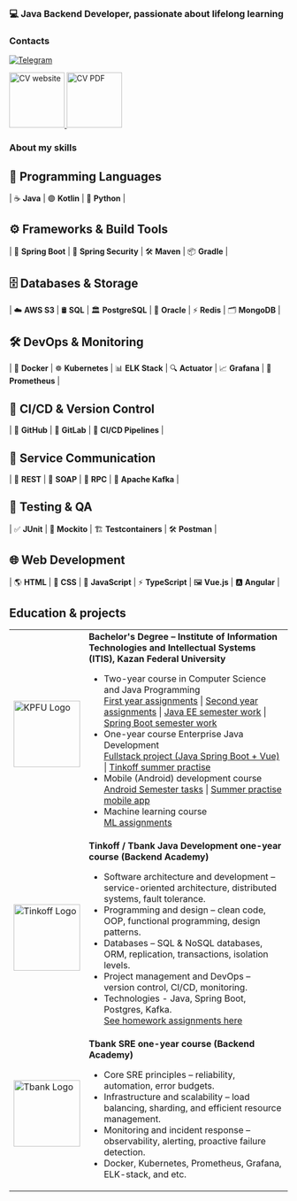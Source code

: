 ### 💻 Java Backend Developer, passionate about lifelong learning

### Contacts
[![Telegram](https://img.shields.io/badge/-Telegram-blue?logo=telegram)](https://t.me/lnsinxdx)

<a href="https://elizavetabelskaya.github.io/ElizavetaBelskaya/Elizaveta_cv.html">
    <img src="https://elizavetabelskaya.github.io/ElizavetaBelskaya/website.gif" alt="CV website" width="100">
</a>

<a href="https://elizavetabelskaya.github.io/ElizavetaBelskaya/Elizaveta_cv.pdf">
    <img src="https://elizavetabelskaya.github.io/ElizavetaBelskaya/cv.gif" alt="CV PDF" width="100">
</a>

###  About my skills

## 🎯 Programming Languages
| ☕ **Java** | 🟣 **Kotlin** | 🐍 **Python** |

## ⚙️ Frameworks & Build Tools
| 🌿 **Spring Boot** | 🔐 **Spring Security** | 🛠️ **Maven** | 📦 **Gradle** |

## 🗄️ Databases & Storage
| ☁️ **AWS S3** | 🛢️ **SQL** | 🏛️ **PostgreSQL** | 🏦 **Oracle** | ⚡ **Redis** | 🗂️ **MongoDB** |

## 🛠️ DevOps & Monitoring
| 🐳 **Docker** | ☸️ **Kubernetes** | 📊 **ELK Stack** | 🔍 **Actuator** | 📈 **Grafana** | 🔔 **Prometheus** |

## 🔗 CI/CD & Version Control
| 🐙 **GitHub** | 🦊 **GitLab** | 🔄 **CI/CD Pipelines** |

## 📡 Service Communication
| 🔌 **REST** | 🛁 **SOAP** | 🎯 **RPC** | 🚀 **Apache Kafka** |

## 🧪 Testing & QA
| ✅ **JUnit** | 🔄 **Mockito** | 🏗️ **Testcontainers** | 🛠️ **Postman** |

## 🌐 Web Development
| 🌎 **HTML** | 🎨 **CSS** | 📜 **JavaScript** | ⚡ **TypeScript** | 🖼️ **Vue.js** | 🅰️ **Angular** |

## Education & projects

<table>
  <tr>
    <td>
      <img src="https://elizavetabelskaya.github.io/ElizavetaBelskaya/kazan-university-logo.png" alt="KPFU Logo" width="120">
    </td>
    <td>
      <strong>Bachelor's Degree – Institute of Information Technologies and Intellectual Systems (ITIS), Kazan Federal University</strong>
      <ul>
        <li>Two-year course in Computer Science and Java Programming</li>
        <a href="https://github.com/ElizavetaBelskaya/1st_Year_Assignments_Java">First year assignments</a> |
        <a href="https://github.com/ElizavetaBelskaya/2nd_Year_Assignments_Java">Second year assignments</a> |
        <a href="https://github.com/ElizavetaBelskaya/IndependentEducationServlets">Java EE semester work</a> |
        <a href="https://github.com/ElizavetaBelskaya/IndependentEducationSpring">Spring Boot semester work</a>
        <li>One-year course Enterprise Java Development</li>
        <a href="https://github.com/ElizavetaBelskaya/RuSteamFullstackProject">Fullstack project (Java Spring Boot + Vue)</a> |
        <a href="https://github.com/ElizavetaBelskaya/StorePrime">Tinkoff summer practise</a>
        <li>Mobile (Android) development course</li>
        <a href="https://github.com/ElizavetaBelskaya/itis-kfu-android-course-hometasks/branches">Android Semester tasks</a> |
        <a href="https://github.com/odnzk/FitTrack">Summer practise mobile app</a>
        <li>Machine learning course</li>
        <a href="https://github.com/ElizavetaBelskaya/machine-learning-course">ML assignments</a>
      </ul>
    </td>
  </tr>
    <tr>
    <td>
      <img src="https://elizavetabelskaya.github.io/ElizavetaBelskaya/tinkoff-logo.png" alt="Tinkoff Logo" width="120">
    </td>
    <td>
      <strong>Tinkoff / Tbank Java Development one-year course (Backend Academy)</strong>
    <ul>
      <li>Software architecture and development – service-oriented architecture, distributed systems, fault tolerance.</li>
      <li>Programming and design – clean code, OOP, functional programming, design patterns.</li>
      <li>Databases – SQL & NoSQL databases, ORM, replication, transactions, isolation levels.</li>
      <li>Project management and DevOps – version control, CI/CD, monitoring.</li>
      <li>Technologies - Java, Spring Boot, Postgres, Kafka.</li>  
      <a href="https://github.com/ElizavetaBelskaya/backend-academy-course">See homework assignments here</a>
    </ul>
    </td>
  </tr>
    <tr>
    <td>
      <img src="https://elizavetabelskaya.github.io/ElizavetaBelskaya/tbank-logo.png" alt="Tbank Logo" width="120">
    </td>
    <td>
      <strong>Tbank SRE one-year course (Backend Academy)</strong>
    <ul>
      <li>Core SRE principles – reliability, automation, error budgets.</li>
      <li>Infrastructure and scalability – load balancing, sharding, and efficient resource management.</li>
      <li>Monitoring and incident response – observability, alerting, proactive failure detection.</li>
      <li>Docker, Kubernetes, Prometheus, Grafana, ELK-stack, and etc.</li>
    </ul>
    </td>
  </tr>
</table>




